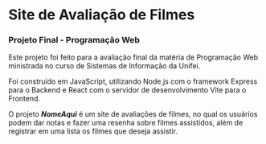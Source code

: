 # Site de Avaliação de Filmes 

### Projeto Final - Programação Web

Este projeto foi feito para a avaliação final da matéria de Programação Web ministrada no curso de Sistemas de Informação da Unifei.

Foi construído em JavaScript, utilizando Node.js com o framework Express para o Backend e React com o servidor de desenvolvimento Vite para o Frontend.

O projeto _**NomeAqui**_ é um site de avaliações de filmes, no qual os usuários podem dar notas e fazer uma resenha sobre filmes assistidos, além de registrar em uma lista os filmes que deseja assistir.

